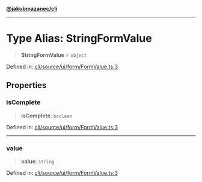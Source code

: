 [**@jakubmazanec/cli**](../README.md)

---

# Type Alias: StringFormValue

> **StringFormValue** = `object`

Defined in:
[cli/source/ui/form/FormValue.ts:3](https://github.com/jakubmazanec/tools/blob/acfa246dbb1035f65efb7fa114167a3cbefca108/packages/cli/source/ui/form/FormValue.ts#L3)

## Properties

### isComplete

> **isComplete**: `boolean`

Defined in:
[cli/source/ui/form/FormValue.ts:3](https://github.com/jakubmazanec/tools/blob/acfa246dbb1035f65efb7fa114167a3cbefca108/packages/cli/source/ui/form/FormValue.ts#L3)

---

### value

> **value**: `string`

Defined in:
[cli/source/ui/form/FormValue.ts:3](https://github.com/jakubmazanec/tools/blob/acfa246dbb1035f65efb7fa114167a3cbefca108/packages/cli/source/ui/form/FormValue.ts#L3)
